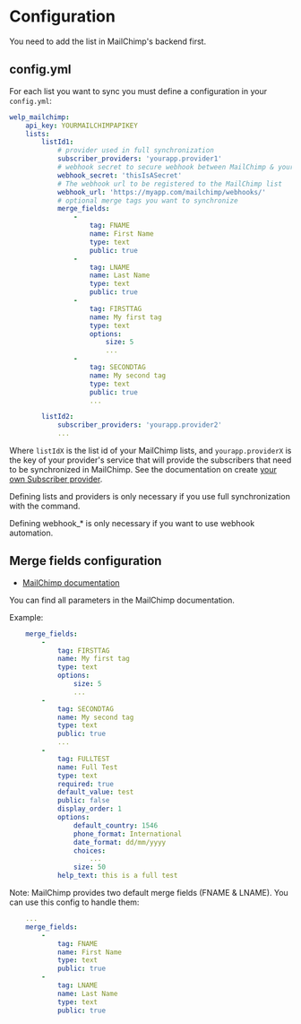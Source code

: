 # Configuration

You need to add the list in MailChimp's backend first.

## config.yml

For each list you want to sync you must define a configuration in your `config.yml`:

```yaml
welp_mailchimp:
    api_key: YOURMAILCHIMPAPIKEY
    lists:
        listId1:
            # provider used in full synchronization
            subscriber_providers: 'yourapp.provider1'
            # webhook secret to secure webhook between MailChimp & your app
            webhook_secret: 'thisIsASecret'
            # The webhook url to be registered to the MailChimp list
            webhook_url: 'https://myapp.com/mailchimp/webhooks/'
            # optional merge tags you want to synchronize
            merge_fields:
                -
                    tag: FNAME
                    name: First Name
                    type: text
                    public: true
                -
                    tag: LNAME
                    name: Last Name
                    type: text
                    public: true
                -
                    tag: FIRSTTAG
                    name: My first tag
                    type: text
                    options:
                        size: 5
                        ...
                -
                    tag: SECONDTAG
                    name: My second tag
                    type: text
                    public: true
                    ...

        listId2:
            subscriber_providers: 'yourapp.provider2'
            ...
```

Where `listIdX` is the list id of your MailChimp lists, and `yourapp.providerX` is the key of your provider's service that will provide the subscribers that need to be synchronized in MailChimp. See the documentation on create [your own Subscriber provider](subscriber-provider.md).

Defining lists and providers is only necessary if you use full synchronization with the command.

Defining webhook_* is only necessary if you want to use webhook automation.

## Merge fields configuration

* [MailChimp documentation](http://developer.mailchimp.com/documentation/mailchimp/reference/lists/merge-fields/)

You can find all parameters in the MailChimp documentation.

Example:

```yaml
    merge_fields:
        -
            tag: FIRSTTAG
            name: My first tag
            type: text
            options:
                size: 5
                ...
        -
            tag: SECONDTAG
            name: My second tag
            type: text
            public: true
            ...
        -
            tag: FULLTEST
            name: Full Test
            type: text
            required: true
            default_value: test
            public: false
            display_order: 1
            options:
                default_country: 1546
                phone_format: International
                date_format: dd/mm/yyyy
                choices:
                    ...
                size: 50
            help_text: this is a full test

```

Note: MailChimp provides two default merge fields (FNAME & LNAME). You can use this config to handle them:

```yaml
    ...
    merge_fields:
        -
            tag: FNAME
            name: First Name
            type: text
            public: true
        -
            tag: LNAME
            name: Last Name
            type: text
            public: true
```
